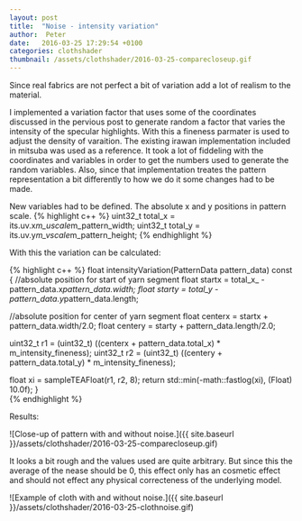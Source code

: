 ```yaml
---
layout: post
title:  "Noise - intensity variation"
author:  Peter
date:   2016-03-25 17:29:54 +0100
categories: clothshader
thumbnail: /assets/clothshader/2016-03-25-comparecloseup.gif
---
```


Since real fabrics are not perfect a bit of variation add a lot of realism to the material.

I implemented a variation factor that uses some of the coordinates discussed in the pervious post to generate random a factor that varies the intensity of the specular highlights. With this a fineness parmater is used to adjust the density of varaition. The existing irawan implementation included in mitsuba was used as a reference. It took a lot of fiddeling with the coordinates and variables in order to get the numbers used to generate the random variables. Also, since that implementation treates the pattern representation a bit differently to how we do it some changes had to be made.

New variables had to be defined. The absolute x and y positions in pattern scale.
{% highlight c++ %}
uint32_t total_x = its.uv.x*m_uscale*m_pattern_width;
uint32_t total_y = its.uv.y*m_vscale*m_pattern_height;
{% endhighlight %}

With this the variation can be calculated:

{% highlight c++ %}
float intensityVariation(PatternData pattern_data) const {
  //absolute position for start of yarn segment
  float startx = total_x_ - pattern_data.x*pattern_data.width;
  float starty = total_y - pattern_data.y*pattern_data.length;

  //absolute position for center of yarn segment
  float centerx = startx + pattern_data.width/2.0;
  float centery = starty + pattern_data.length/2.0;

  uint32_t r1 = (uint32_t) ((centerx + pattern_data.total_x) 
          * m_intensity_fineness);
  uint32_t r2 = (uint32_t) ((centery + pattern_data.total_y) 
          * m_intensity_fineness);
        
  float xi = sampleTEAFloat(r1, r2, 8);
  return std::min(-math::fastlog(xi), (Float) 10.0f);
}       
{% endhighlight %}

Results:

![Close-up of pattern with and without noise.]({{ site.baseurl }}/assets/clothshader/2016-03-25-comparecloseup.gif)

It looks a bit rough and the values used are quite arbitrary. But since this the average of the nease should be 0, this effect only has an cosmetic effect and should not effect any physical correcteness of the underlying model.

![Example of cloth with and without noise.]({{ site.baseurl }}/assets/clothshader/2016-03-25-clothnoise.gif)



